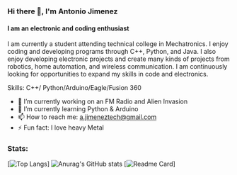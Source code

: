 ### Hi there 👋, I'm Antonio Jimenez
#### I am an electronic and coding enthusiast
I am currently a student attending technical college in Mechatronics. I enjoy coding and developing programs through C++, Python, and Java. I also enjoy developing electronic projects and create many kinds of projects from robotics, home automation, and wireless communication. I am continuously looking for opportunities to expand my skills in code and electronics.

Skills: C++/ Python/Arduino/Eagle/Fusion 360

- 🔭 I’m currently working on an FM Radio and Alien Invasion 
- 🌱 I’m currently learning Python & Arduino 
- 📫 How to reach me: a.jimeneztech@gmail.com 
- ⚡ Fun fact: I love heavy Metal 

### Stats:
[![Top Langs](https://github-readme-stats.vercel.app/api/top-langs/?username=anuraghazra&show_icons=true&theme=tokyonight&hide=javascript&langs_count=4)]
![Anurag's GitHub stats](https://github-readme-stats.vercel.app/api?username=AntonioJim45&show_icons=true&theme=tokyonight)
[![Readme Card](https://github-readme-stats.vercel.app/api/pin/?username=Antoniojim45&repo=github-readme-stats&theme=tokyonight)]




